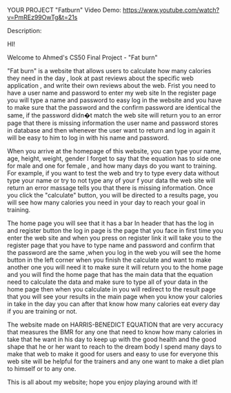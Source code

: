 YOUR PROJECT "Fatburn"
Video Demo:  https://www.youtube.com/watch?v=PmREz99OwTg&t=21s

Description:

HI!

Welcome to Ahmed's CS50 Final Project - "Fat burn"

"Fat burn" is a website that allows users to calculate how many calories they need in the day , look at past reviews about the specific web application , and write their own reviews about the web.
Frist you need to have a user name and password to enter my web site
In the register page you will type a name and password to easy log in the website and you have to make sure that the password and the confirm password are identical the same, if the password didn�t match the web site will return you to an error page that there is missing information the user name and password stores in database and then whenever the user want to return and log in again it will be easy to him to log in with his name and password.



When you arrive at the homepage of this website, you can type your name, age, height, weight, gender I forget to say that the equation has to side one for male and one for female  , and how many days do you want to training. For example, if you want to test the web and try to type every data without type your name or try to not type any of your f your data the web site will return an error massage tells you that there is missing information. Once you click the "calculate" button, you will be directed to a results page, you will see how many calories you need in your day to reach your goal in training.

The home page you will see that it has a bar In header that has the log in and register button the log in page is the page that you face in first time you enter the web site and when you press on register link it will take you to the register page that you have to type name and password and confirm that the password are the same ,when you log in the web you will see the home button in the left corner when you finish the calculate and want to make another one you will need it to make sure it will return you to the home page and  you will find the home page that has  the main data that the equation need to calculate the data and make sure to type all of your data in the home page then when you calculate in you will redirect to the result page that you will see your results in the main page when you know your calories in take in the day you can after that know how many calories eat every day if you are training or not.

The website made on HARRIS-BENEDICT EQUATION that are very accuracy that measures the BMR for any one that need to know how many calories in take that he want in his day to keep up with the good health and the good shape that he or her want to reach to  the dream body I spend many days to make that web to make it good for users and easy to use for everyone this web site will be helpful for the trainers and any one want to make a diet plan to himself or to any one.



This is all about my website; hope you enjoy playing around with it!
